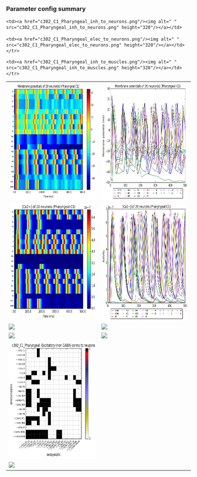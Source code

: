 ### Parameter config summary 
<table>

<tr>
  <td><a href="neurons_C1_Pharyngeal.png"/><img alt=" " src="neurons_C1_Pharyngeal.png" height="320"/></a></td>
  <td><a href="traces_neuron_Pharyngeal_C1.png"/><img alt=" " src="traces_neuron_Pharyngeal_C1.png" height="320"/></a></td>
</tr>

<tr>
  <td><a href="neuron_activity_C1_Pharyngeal.png"/><img alt=" " src="neuron_activity_C1_Pharyngeal.png" height="320"/></a></td>
  <td><a href="traces_neuron_activity_Pharyngeal_C1.png"/><img alt=" " src="traces_neuron_activity_Pharyngeal_C1.png" height="320"/></a></td>
</tr>

<tr>
  <td><a href="muscles_C1_Pharyngeal.png"/><img alt=" " src="muscles_C1_Pharyngeal.png" height="320"/></a></td>
  <td><a href="traces_muscles_Pharyngeal_C1.png"/><img alt=" " src="traces_muscles_Pharyngeal_C1.png" height="320"/></a></td>
</tr>

<tr>
  <td><a href="muscle_activity_C1_Pharyngeal.png"/><img alt=" " src="muscle_activity_C1_Pharyngeal.png" height="320"/></a></td>
  <td><a href="traces_muscles_activity_Pharyngeal_C1.png"/><img alt=" " src="traces_muscles_activity_Pharyngeal_C1.png" height="320"/></a></td>
</tr>

<tr><td><a href="c302_C1_Pharyngeal_exc_to_neurons.png"/><img alt=" " src="c302_C1_Pharyngeal_exc_to_neurons.png" height="320"/></a></td>

    <td><a href="c302_C1_Pharyngeal_inh_to_neurons.png"/><img alt=" " src="c302_C1_Pharyngeal_inh_to_neurons.png" height="320"/></a></td>

    <td><a href="c302_C1_Pharyngeal_elec_to_neurons.png"/><img alt=" " src="c302_C1_Pharyngeal_elec_to_neurons.png" height="320"/></a></td></tr>

<tr><td><a href="c302_C1_Pharyngeal_exc_to_muscles.png"/><img alt=" " src="c302_C1_Pharyngeal_exc_to_muscles.png" height="320"/></a></td>

    <td><a href="c302_C1_Pharyngeal_inh_to_muscles.png"/><img alt=" " src="c302_C1_Pharyngeal_inh_to_muscles.png" height="320"/></a></td></tr>
</table>

